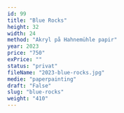```yaml
---
id: 99
title: "Blue Rocks"
height: 32
width: 24
method: "Akryl på Hahnemühle papir"
year: 2023
price: "750"
exPrice: ""
status: "privat"
fileName: "2023-blue-rocks.jpg"
medie: "paperpainting"
draft: "False"
slug: "blue-rocks"
weight: "410"
---
```

